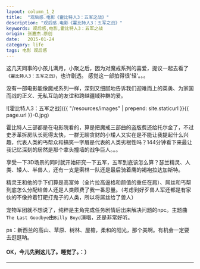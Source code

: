 ```yaml
---
layout: column_1_2
title:  "观后感.电影《霍比特人3：五军之战》"
description: "观后感.电影《霍比特人3：五军之战》"
keywords: 观后感,电影,霍比特人3：五军之战
origin: 张嘉杰.原创
date:   2015-01-24
category: life
tags: 电影 观后感
---
```

这几天同事的小孩儿满月，小聚之后，因为对魔戒系列的喜爱，提议一起去看了`《霍比特人3：五军之战》`，也许剧透。 感觉这一部拍得很'轻'。。。
<!--more-->

没有一部电影能像魔戒系列一样，深刻又细腻地告诉我们迎难而上的英勇、为家国而战的正义、无私互助的友谊和跨越疆域种群的爱。 

![霍比特人3：五军之战]({{ "/resources/images" | prepend: site.staticurl }}{{ page.url }}-0.jpg) 

霍比特人三部都是在电影院看的，算是把魔戒三部曲的盗版费还给托尔金了，不过史矛革拆房队长死得太快，一群无聊贪财的小矮人又实在是不能让我提起什么兴趣，代表人类的丐帮众和搞笑一字眉是代表的人类劣根性吗？144分钟看下来最让我记忆深刻的居然是那个拿头撞墙的战争巨人。。。

享受一下3D场景的同时就开始研究一下五军，五军到底该怎么算？瑟兰精灵、人类、矮人、半兽人，还有一支是索林一队还是最后骑着鹰的褐袍拉达加斯特。

精灵王和他的手下们算是高富帅（全片拉高逼格和颜值的重任在肩）、屌丝和丐帮到底怎么分配给兽人还是人类颇费了我一番思量。（考虑到好歹兽人军还都是有家伙的不像拎着钉耙打鬼子的人类，所以将屌丝给了兽人）

宠物军团就不想说了，纯粹是主角完成任务剧情后出来解决问题的npc。主题曲`The Last Goodbye`由`Billy Boyd`演唱，还是非常好听。

ps：新西兰的高山、草原、树林、屋檐，柔和的阳光，那个美啊。有机会一定要去逛逛呐。

#### OK，今儿先到这儿了。睡觉了。：）
---------------------------------------